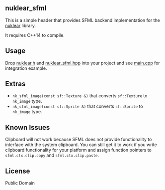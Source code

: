 ## nuklear_sfml
This is a simple header that provides SFML backend implementation for the [nuklear](https://github.com/vurtun/nuklear) library.

It requires C++14 to compile.

## Usage
Drop [nuklear.h](nuklear.h) and [nuklear_sfml.hpp](nuklear_sfml.hpp) into your project and see [main.cpp](main.cpp) for integration example.

## Extras
* `nk_sfml_image(const sf::Texture &)` that converts `sf::Texture` to `nk_image` type.
* `nk_sfml_image(const sf::Sprite &)` that converts `sf::Sprite` to `nk_image` type.

## Known Issues
Clipboard will not work because SFML does not provide functionality to interface with the system clipboard. You can still get it to work if you write clipboard functionality for your platform and assign function pointers to `sfml.ctx.clip.copy` and `sfml.ctx.clip.paste`.

## License
Public Domain

